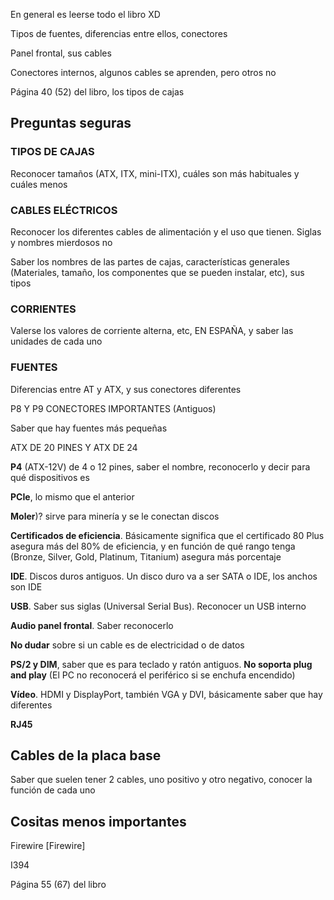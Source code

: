 En general es leerse todo el libro XD 

Tipos de fuentes, diferencias entre ellos, conectores

Panel frontal, sus cables

Conectores internos, algunos cables se aprenden, pero otros no

Página 40 (52) del libro, los tipos de cajas

## Preguntas seguras
### TIPOS DE CAJAS
Reconocer tamaños (ATX, ITX, mini-ITX), cuáles son más habituales y cuáles menos

### CABLES ELÉCTRICOS
Reconocer los diferentes cables de alimentación y el uso que tienen. Siglas y nombres mierdosos no

Saber los nombres de las partes de cajas, características generales (Materiales, tamaño, los componentes que se pueden instalar, etc), sus tipos

### CORRIENTES
Valerse los valores de corriente alterna, etc, EN ESPAÑA, y saber las unidades de cada uno

### FUENTES
Diferencias entre AT y ATX, y sus conectores diferentes

P8 Y P9 CONECTORES IMPORTANTES (Antiguos)

Saber que hay fuentes más pequeñas

ATX DE 20 PINES Y ATX DE 24

**P4** (ATX-12V) de 4 o 12 pines, saber el nombre, reconocerlo y decir para qué dispositivos es

**PCIe**, lo mismo que el anterior

**Moler**)? sirve para minería y se le conectan discos

**Certificados de eficiencia**. Básicamente significa que el certificado 80 Plus asegura más del 80% de eficiencia, y en función de qué rango tenga (Bronze, Silver, Gold, Platinum, Titanium) asegura más porcentaje

**IDE**. Discos duros antiguos. Un disco duro va a ser SATA o IDE, los anchos son IDE

**USB**. Saber sus siglas (Universal Serial Bus). Reconocer un USB interno

**Audio panel frontal**. Saber reconocerlo

**No dudar** sobre si un cable es de electricidad o de datos

**PS/2 y DIM**, saber que es para teclado y ratón antiguos. **No soporta plug and play** (El PC no reconocerá el periférico si se enchufa encendido)

**Vídeo**. HDMI y DisplayPort, también VGA y DVI, básicamente saber que hay diferentes

**RJ45**
## Cables de la placa base
Saber que suelen tener 2 cables, uno positivo y otro negativo, conocer la función de cada uno

## Cositas menos importantes
Firewire \[Firewire\]

I394

Página 55 (67) del libro